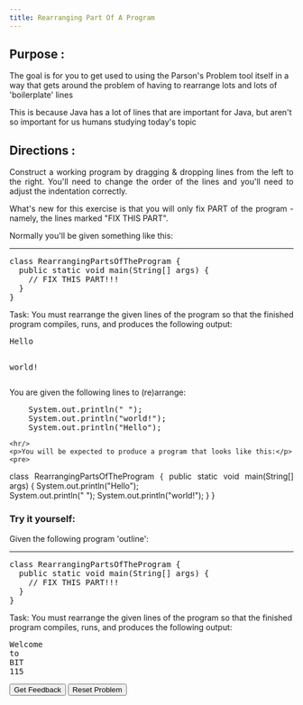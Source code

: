 ```yaml
---
title: Rearranging Part Of A Program
---
```


## Purpose :

 <p>The goal is for you to get used to using the Parson's Problem tool itself in a way that gets around the problem of having to rearrange lots and lots of 'boilerplate' lines</p>

<p>This is because Java has a lot of lines that are important for Java, but aren't so important for us humans studying today's topic</p>

## Directions :

<div style="text-align: justify"> 
    <p>Construct a working program by dragging & dropping lines from the left to the right. You'll need to change the order of the lines and you'll need to adjust the indentation correctly.</p>

   <p>What's new for this exercise is that you will only fix PART of the program - namely, the lines marked "FIX THIS PART".</p>
    <p>Normally you'll be given something like this:</p>
    <hr/>   
    <pre>
class RearrangingPartsOfTheProgram {
  public static void main(String[] args) {
    // FIX THIS PART!!!
  }
}
</pre>

  <p>Task: You must rearrange the given lines of the program so that the finished program compiles, runs, and produces the following output:</p>
<pre>
Hello
 
world!
</pre>
    <p>You are given the following lines to (re)arrange:</p>
<pre>
    System.out.println(" ");
    System.out.println("world!");
    System.out.println("Hello");    
</pre>
    <hr/>
    <p>You will be expected to produce a program that looks like this:</p>
    <pre>
class RearrangingPartsOfTheProgram {
  public static void main(String[] args) {
    System.out.println("Hello");    
    System.out.println(" ");
    System.out.println("world!");
  }
}
</pre>

</div>

### Try it yourself:

<div>
<p>Given the following program 'outline':</p>
    <hr/>    
    <pre>
class RearrangingPartsOfTheProgram {
  public static void main(String[] args) {
    // FIX THIS PART!!!
  }
}
</pre>
    <p>Task: You must rearrange the given lines of the program so that the finished program compiles, runs, and produces the following output:</p>
<pre>
Welcome 
to 
BIT 
115
</pre>
</div>

<div id="sortableTrash" class="sortable-code"></div> 
<div id="sortable" class="sortable-code"></div> 
<div style="clear:both;"></div> 
<p> 
    <input id="feedbackLink" value="Get Feedback" type="button" /> 
    <input id="newInstanceLink" value="Reset Problem" type="button" /> 
</p> 
<script type="text/javascript"> 
(function(){
  var initial = "System.out.println(\"Welcome \");\n" +
  "System.out.println(\"To \");\n" +
  "System.out.println(\"BIT \");\n" +
  "System.out.println(\"115\");\n";
  function displayErrors(fb) {
      if(fb.errors.length > 0) {
          alert(fb.errors[0]);
      }
  }     
var parsonsPuzzle = new ParsonsWidget({
"sortableId": "sortable",
"max_wrong_lines": 10,
"grader": ParsonsWidget.\_graders.LineBasedGrader,
"exec_limit": 2500,
"can_indent": true,
"x_indent": 50,
"lang": "en",
"trashId": "sortableTrash",
'feedback_cb' : displayErrors
});
parsonsPuzzle.init(initial);
parsonsPuzzle.shuffleLines();
$("#newInstanceLink").click(function(event){ 
      event.preventDefault(); 
      parsonsPuzzle.shuffleLines(); 
  }); 
  $("#feedbackLink").click(function(event){
event.preventDefault();
parsonsPuzzle.getFeedback();
});
})();
</script>
